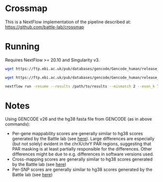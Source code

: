 # Crossmap

This is a NextFlow implementation of the pipeline described at: https://github.com/battle-lab/crossmap

# Running

Requires NextFlow >= 20.10 and Singularity v3.

```bash
wget https://ftp.ebi.ac.uk/pub/databases/gencode/Gencode_human/release_26/gencode.v26.annotation.gtf.gz && zcat gencode.v26.annotation.gtf.gz > gencode.v26.annotation.gtf

wget https://ftp.ebi.ac.uk/pub/databases/gencode/Gencode_human/release_26/GRCh38.primary_assembly.genome.fa.gz && zcat GRCh38.primary_assembly.genome.fa.gz | perl -pe 's/^(>.*?)\s+.*$/$1/' > hg38.fa

nextflow run -resume --results /path/to/results --mismatch 2 --exon_k 75 --utr_k 36 --fasta hg38.fa --gtf gencode.v26.annotation.gtf /path/to/main.nf
```


# Notes
Using GENCODE v26 and the hg38 fasta file from GENCODE (as in above commands):
* Per-gene mappability scores are generally similar to hg38 scores generated by the Battle lab (see [here](notebooks/compare-gene-mappability.ipynb)). Large differences are especially (but not solely) evident in the chrX/chrY PAR regions, suggesting that PAR masking is at least partially responsible for the differences. Other differences might be due to e.g. differences in software versions used.
* Cross-mapping scores are generally similar to hg38 scores generated by the Battle lab (see [here](notebooks/compare-crossmapping.ipynb))
* Per-SNP scores are generally similar to hg38 scores generated by the Battle lab (see [here](notebooks/compare-snp-mappability.ipynb))